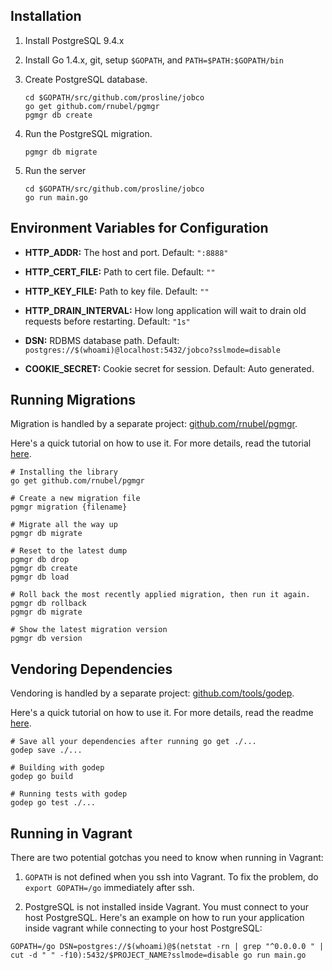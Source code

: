 ## Installation

1. Install PostgreSQL 9.4.x

2. Install Go 1.4.x, git, setup `$GOPATH`, and `PATH=$PATH:$GOPATH/bin`

3. Create PostgreSQL database.
    ```
    cd $GOPATH/src/github.com/prosline/jobco
    go get github.com/rnubel/pgmgr
    pgmgr db create
    ```

4. Run the PostgreSQL migration.
    ```
    pgmgr db migrate
    ```

5. Run the server
    ```
    cd $GOPATH/src/github.com/prosline/jobco
    go run main.go
    ```


## Environment Variables for Configuration

* **HTTP_ADDR:** The host and port. Default: `":8888"`

* **HTTP_CERT_FILE:** Path to cert file. Default: `""`

* **HTTP_KEY_FILE:** Path to key file. Default: `""`

* **HTTP_DRAIN_INTERVAL:** How long application will wait to drain old requests before restarting. Default: `"1s"`

* **DSN:** RDBMS database path. Default: `postgres://$(whoami)@localhost:5432/jobco?sslmode=disable`

* **COOKIE_SECRET:** Cookie secret for session. Default: Auto generated.


## Running Migrations

Migration is handled by a separate project: [github.com/rnubel/pgmgr](https://github.com/rnubel/pgmgr).

Here's a quick tutorial on how to use it. For more details, read the tutorial [here](https://github.com/rnubel/pgmgr#usage).
```
# Installing the library
go get github.com/rnubel/pgmgr

# Create a new migration file
pgmgr migration {filename}

# Migrate all the way up
pgmgr db migrate

# Reset to the latest dump
pgmgr db drop
pgmgr db create
pgmgr db load

# Roll back the most recently applied migration, then run it again.
pgmgr db rollback
pgmgr db migrate

# Show the latest migration version
pgmgr db version
```


## Vendoring Dependencies

Vendoring is handled by a separate project: [github.com/tools/godep](https://github.com/tools/godep).

Here's a quick tutorial on how to use it. For more details, read the readme [here](https://github.com/tools/godep#godep).
```
# Save all your dependencies after running go get ./...
godep save ./...

# Building with godep
godep go build

# Running tests with godep
godep go test ./...
```


## Running in Vagrant

There are two potential gotchas you need to know when running in Vagrant:

1. `GOPATH` is not defined when you ssh into Vagrant. To fix the problem, do `export GOPATH=/go` immediately after ssh.

2. PostgreSQL is not installed inside Vagrant. You must connect to your host PostgreSQL. Here's an example on how to run your application inside vagrant while connecting to your host PostgreSQL:
```
GOPATH=/go DSN=postgres://$(whoami)@$(netstat -rn | grep "^0.0.0.0 " | cut -d " " -f10):5432/$PROJECT_NAME?sslmode=disable go run main.go
```

